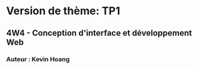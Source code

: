 # Version de thème: TP1
## 4W4 - Conception d'interface et développement Web
### Auteur : Kevin Hoang